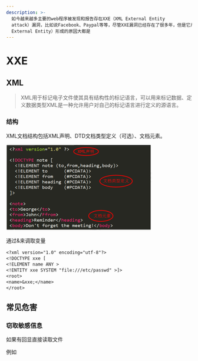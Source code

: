 ```yaml
---
description: >-
  如今越来越多主要的web程序被发现和报告存在XXE（XML External Entity
  attack）漏洞，比如说Facebook、Paypal等等，尽管XXE漏洞已经存在了很多年，但是它从来没有获得它应得的关注度。很多XML的解析器默认是含有XXE漏洞的，意味着开发人员有责任确保这些程序不受此漏洞的影响。XXE全称XML外部实体注入（XML
  External Entity）形成的原因大都是
---
```


# XXE

## XML

> XML用于标记电子文件使其具有结构性的标记语言，可以用来标记数据、定义数据类型XML是一种允许用户对自己的标记语言进行定义的源语言。

### 结构

XML文档结构包括XML声明、DTD文档类型定义（可选）、文档元素。

![](../.gitbook/assets/image%20%28132%29.png)

通过&来调取变量

```markup
<?xml version="1.0" encoding="utf-8"?> 
<!DOCTYPE xxe [
<!ELEMENT name ANY >
<!ENTITY xxe SYSTEM "file:///etc/passwd" >]>
<root>
<name>&xxe;</name>
</root>
```

## 常见危害

### 窃取敏感信息

如果有回显直接读取文件

例如 


